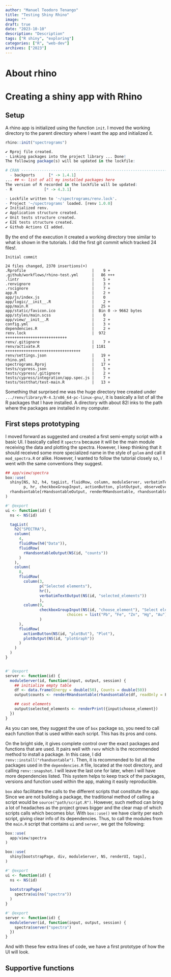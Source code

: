 ```yaml
---
author: "Manuel Teodoro Tenango"
title: "Testing Shiny Rhino"
image: ""
draft: true
date: "2023-10-10"
description: "Description"
tags: ["R shiny", "exploring"]
categories: ["R", "web-dev"]
archives: ["2023"]
---
```


# About rhino

# Creating a shiny app with Rhino

## Setup
A rhino app is initialized using the function `init`. I moved the working directory to the parent directory where I want the app and initialized it.

```r
rhino::init("spectrograms")
```

```r
✔ Rproj file created.
- Linking packages into the project library ... Done!
The following package(s) will be updated in the lockfile:

# CRAN -----------------------------------------------------------------------
  - backports      [* -> 1.4.1]
... ## <- list of all my installed packages here
The version of R recorded in the lockfile will be updated:
- R              [* -> 4.3.1]

- Lockfile written to '~/spectrograms/renv.lock'.
- Project '~/spectrograms' loaded. [renv 1.0.0]
✔ Initialized renv.
✔ Application structure created.
✔ Unit tests structure created.
✔ E2E tests structure created.
✔ Github Actions CI added.
```

By the end of the execution it created a working directory tree similar to what is shown in the tutorials. I did the first git commit which tracked 24 files!.

```git
Initial commit

24 files changed, 2370 insertions(+)
.Rprofile                             |    9 +
.github/workflows/rhino-test.yml      |   86 +++
.lintr                                |    5 +
.renvignore                           |    3 +
.rscignore                            |    7 +
app.R                                 |    2 +
app/js/index.js                       |    0 
app/logic/__init__.R                  |    2 +
app/main.R                            |   25 +
app/static/favicon.ico                |  Bin 0 -> 9662 bytes 
app/styles/main.scss                  |    0 
app/view/__init__.R                   |    2 +
config.yml                            |    3 +
dependencies.R                        |    2 +
renv.lock                             |  972 +++++++++++++++++++++++++++
renv/.gitignore                       |    7 +
renv/activate.R                       | 1181 +++++++++++++++++++++++++++++++++
renv/settings.json                    |   19 +
rhino.yml                             |    1 +
spectrograms.Rproj                    |   17 +
tests/cypress.json                    |    5 +
tests/cypress/.gitignore              |    2 +
tests/cypress/integration/app.spec.js |    7 +
tests/testthat/test-main.R            |   13 +
```

Something that surprised me was the huge directory tree created under `.../renv/library/R-4.3/x86_64-pc-linux-gnu/`, it is basically a list of all the R packages that I have installed. A directory with about 82l inks to the path where the packages are installed in my computer.

## First steps prototyping
I moved forward as suggested and created a first semi-empty script with a basic UI. I basically called it `spectra` because it will be the main module receiving the data and plotting the spectra. However, I keep thinking that it should received some more specialized name in the style of `golem` and call it `mod_spectra.R` or alike. However, I wanted to follow the tutorial closely so, I went with the same conventions they suggest.

```r
## app/view/spectra
box::use(
  shiny[NS, h2, h4, tagList, fluidRow, column, moduleServer, verbatimTextOutput,
        p, hr, checkboxGroupInput, actionButton, plotOutput, observeEvent, renderPrint],
  rhandsontable[rHandsontableOutput, renderRHandsontable, rhandsontable]
)

#' @export
ui <- function(id) {
  ns <- NS(id)

  tagList(
    h2("SPECTRA"),
    column(
      4,
      fluidRow(h4("Data")),
      fluidRow(
        rHandsontableOutput(NS(id, "counts"))
      )
    ),
    column(
      8,
      fluidRow(
        column(3,
               p("Selected elements"),
               hr(),
               verbatimTextOutput(NS(id, "selected_elements"))
               ),
        column(9,
               checkboxGroupInput(NS(id, "choose_element"), "Select elements",
                           choices = list("Pb", "Fe", "Zn", "Hg", "Au"))
               )
      ),
      fluidRow(
        actionButton(NS(id, "plotBut"), "Plot"),
        plotOutput(NS(id, "plotGraph"))
      )
    )
  )
}


#' @export
server <- function(id) {
  moduleServer(id, function(input, output, session) {
    ## initialize empty table
    df <- data.frame(Energy = double(50), Counts = double(50))
    output$counts <- renderRHandsontable(rhandsontable(df, readOnly = F))

    ## cast elements
    output$selected_elements <- renderPrint({input$choose_element})
  })
}
```
As you can see, they suggest the use of `box` package so, you need to call each function that is used within each script. This has its pros and cons. 

On the bright side, it gives complete control over the exact packages and functions that are used. It pairs well with `renv` which is the recommended method to install a package. In this case, I did `renv::install("rhandsontable")`. Then, it is recommended to list all the packages used in the `dependencies.R` file, located at the root directory, and calling `renv::snapshot`. I will leave the last one for later, when I will have more dependencies listed. This system helps to keep track of the packages, versions and function used within the app, making it easily reproducible. 

`box` also facilitates the calls to the different scripts that constitute the app. Since we are not building a package, the traditional method of calling a script would be `source("path/script.R")`. However, such method can bring a lot of headaches as the project grows bigger and the clear map of which scripts calls which becomes blur. With `box::use()` we have clarity per each script, giving clear info of its dependencies. Thus, to call the modules from the `main.R` script that contains `ui` and `server`, we get the following:

```r
box::use(
  app/view/spectra
)

box::use(
  shiny[bootstrapPage, div, moduleServer, NS, renderUI, tags],
)

#' @export
ui <- function(id) {
  ns <- NS(id)
  
  bootstrapPage(
    spectra$ui(ns("spectra"))
  )
}

#' @export
server <- function(id) {
  moduleServer(id, function(input, output, session) {
    spectra$server("spectra")
  })
}
```

And with these few extra lines of code, we have a first prototype of how the UI will look.

## Supportive functions
